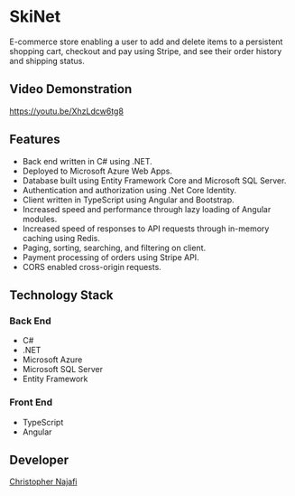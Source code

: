 # SkiNet

E-commerce store enabling a user to add and delete items to a persistent shopping cart, checkout and pay using Stripe, and see their order history and shipping status.

## Video Demonstration

<https://youtu.be/XhzLdcw6tg8>

## Features

- Back end written in C# using .NET.
- Deployed to Microsoft Azure Web Apps.
- Database built using Entity Framework Core and Microsoft SQL Server.
- Authentication and authorization using .Net Core Identity.
- Client written in TypeScript using Angular and Bootstrap.
- Increased speed and performance through lazy loading of Angular modules.
- Increased speed of responses to API requests through in-memory caching using Redis.
- Paging, sorting, searching, and filtering on client.
- Payment processing of orders using Stripe API.
- CORS enabled cross-origin requests.

## Technology Stack

### Back End

- C#
- .NET
- Microsoft Azure
- Microsoft SQL Server
- Entity Framework

### Front End

- TypeScript
- Angular

## Developer

[Christopher Najafi](https://www.chrisnajafi.com/)
